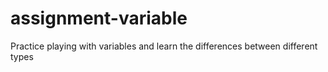 # assignment-variable
Practice playing with variables and learn the differences between different types
